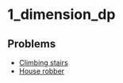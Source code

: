 # 1_dimension_dp

## Problems

- [Climbing stairs](./001_climbing_stairs)
- [House robber](./002_house_robber)
